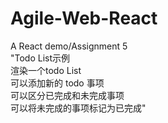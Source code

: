# Agile-Web-React
A React demo/Assignment 5  
"Todo List示例  
渲染一个todo List  
可以添加新的 todo 事项  
可以区分已完成和未完成事项  
可以将未完成的事项标记为已完成"  

